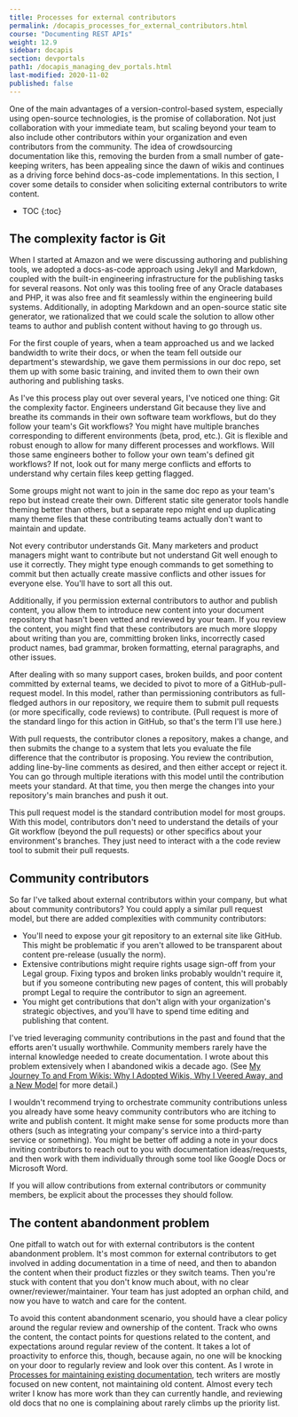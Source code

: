 ```yaml
---
title: Processes for external contributors
permalink: /docapis_processes_for_external_contributors.html
course: "Documenting REST APIs"
weight: 12.9
sidebar: docapis
section: devportals
path1: /docapis_managing_dev_portals.html
last-modified: 2020-11-02
published: false
---
```


One of the main advantages of a version-control-based system, especially using open-source technologies, is the promise of collaboration. Not just collaboration with your immediate team, but scaling beyond your team to also include other contributors within your organization and even contributors from the community. The idea of crowdsourcing documentation like this, removing the burden from a small number of gate-keeping writers, has been appealing since the dawn of wikis and continues as a driving force behind docs-as-code implementations. In this section, I cover some details to consider when soliciting external contributors to write content.

* TOC
{:toc}

## The complexity factor is Git

When I started at Amazon and we were discussing authoring and publishing tools, we adopted a docs-as-code approach using Jekyll and Markdown, coupled with the built-in engineering infrastructure for the publishing tasks for several reasons. Not only was this tooling free of any Oracle databases and PHP, it was also free and fit seamlessly within the engineering build systems. Additionally, in adopting Markdown and an open-source static site generator, we rationalized that we could scale the solution to allow other teams to author and publish content without having to go through us.

For the first couple of years, when a team approached us and we lacked bandwidth to write their docs, or when the team fell outside our department's stewardship, we gave them permissions in our doc repo, set them up with some basic training, and invited them to own their own authoring and publishing tasks.

As I've this process play out over several years, I've noticed one thing: Git the complexity factor. Engineers understand Git because they live and breathe its commands in their own software team workflows, but do they follow your team's Git workflows? You might have multiple branches corresponding to different environments (beta, prod, etc.). Git is flexible and robust enough to allow for many different processes and workflows. Will those same engineers bother to follow your own team's defined git workflows? If not, look out for many merge conflicts and efforts to understand why certain files keep getting flagged.

Some groups might not want to join in the same doc repo as your team's repo but instead create their own. Different static site generator tools handle theming better than others, but a separate repo might end up duplicating many theme files that these contributing teams actually don't want to maintain and update.

Not every contributor understands Git. Many marketers and product managers might want to contribute but not understand Git well enough to use it correctly. They might type enough commands to get something to commit but then actually create massive conflicts and other issues for everyone else. You'll have to sort all this out.

Additionally, if you permission external contributors to author and publish content, you allow them to introduce new content into your document repository that hasn't been vetted and reviewed by your team. If you review the content, you might find that these contributors are much more sloppy about writing than you are, committing broken links, incorrectly cased product names, bad grammar, broken formatting, eternal paragraphs, and other issues.

After dealing with so many support cases, broken builds, and poor content committed by external teams, we decided to pivot to more of a GitHub-pull-request model. In this model, rather than permissioning contributors as full-fledged authors in our repository, we require them to submit pull requests (or more specifically, code reviews) to contribute. (Pull request is more of the standard lingo for this action in GitHub, so that's the term I'll use here.)

With pull requests, the contributor clones a repository, makes a change, and then submits the change to a system that lets you evaluate the file difference that the contributor is proposing. You review the contribution, adding line-by-line comments as desired, and then either accept or reject it. You can go through multiple iterations with this model until the contribution meets your standard. At that time, you then merge the changes into your repository's main branches and push it out.

This pull request model is the standard contribution model for most groups. With this model, contributors don't need to understand the details of your Git workflow (beyond the pull requests) or other specifics about your environment's branches. They just need to interact with a the code review tool to submit their pull requests.

## Community contributors

So far I've talked about external contributors within your company, but what about community contributors? You could apply a similar pull request model, but there are added complexities with community contributors:

* You'll need to expose your git repository to an external site like GitHub. This might be problematic if you aren't allowed to be transparent about content pre-release (usually the norm).
* Extensive contributions might require rights usage sign-off from your Legal group. Fixing typos and broken links probably wouldn't require it, but if you someone contributing new pages of content, this will probably prompt Legal to require the contributor to sign an agreement.
* You might get contributions that don't align with your organization's strategic objectives, and you'll have to spend time editing and publishing that content.

I've tried leveraging community contributions in the past and found that the efforts aren't usually worthwhile. Community members rarely have the internal knowledge needed to create documentation. I wrote about this problem extensively when I abandoned wikis a decade ago. (See [My Journey To and From Wikis: Why I Adopted Wikis, Why I Veered Away, and a New Model](https://idratherbewriting.com/2012/06/11/essay-my-journey-to-and-from-wikis-why-i-adopted-wikis-why-i-veered-away-from-them-and-a-new-model-for-collaboration/) for more detail.)

I wouldn't recommend trying to orchestrate community contributions unless you already have some heavy community contributors who are itching to write and publish content. It might make sense for some products more than others (such as integrating your company's service into a third-party service or something). You might be better off adding a note in your docs inviting contributors to reach out to you with documentation ideas/requests, and then work with them individually through some tool like Google Docs or Microsoft Word.

If you will allow contributions from external contributors or community members, be explicit about the processes they should follow.

## The content abandonment problem

One pitfall to watch out for with external contributors is the content abandonment problem. It's most common for external contributors to get involved in adding documentation in a time of need, and then to abandon the content when their product fizzles or they switch teams. Then you're stuck with content that you don't know much about, with no clear owner/reviewer/maintainer. Your team has just adopted an orphan child, and now you have to watch and care for the content.

To avoid this content abandonment scenario, you should have a clear policy around the regular review and ownership of the content. Track who owns the content, the contact points for questions related to the content, and expectations around regular review of the content. It takes a lot of proactivity to enforce this, though, because again, no one will be knocking on your door to regularly review and look over this content. As I wrote in [Processes for maintaining existing documentation](docapis_doc_maintenance_processes.html), tech writers are mostly focused on new content, not maintaining old content. Almost every tech writer I know has more work than they can currently handle, and reviewing old docs that no one is complaining about rarely climbs up the priority list.
